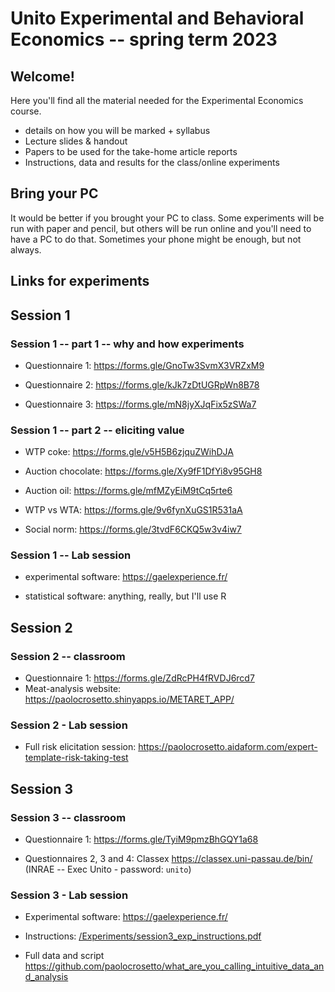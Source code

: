 # Unito Experimental and Behavioral Economics -- spring term 2023

## Welcome!

Here you'll find all the material needed for the Experimental Economics course.

-   details on how you will be marked + syllabus
-   Lecture slides & handout
-   Papers to be used for the take-home article reports
-   Instructions, data and results for the class/online experiments

## Bring your PC

It would be better if you brought your PC to class. Some experiments will be run with paper and pencil, but others will be run online and you'll need to have a PC to do that. Sometimes your phone might be enough, but not always.

## Links for experiments

## Session 1

### Session 1 -- part 1 -- why and how experiments

-   Questionnaire 1: <https://forms.gle/GnoTw3SvmX3VRZxM9>

-   Questionnaire 2: <https://forms.gle/kJk7zDtUGRpWn8B78>

-   Questionnaire 3: <https://forms.gle/mN8jyXJqFix5zSWa7>

### Session 1 -- part 2 -- eliciting value

-   WTP coke: <https://forms.gle/v5H5B6zjquZWihDJA>

-   Auction chocolate: <https://forms.gle/Xy9fF1DfYi8v95GH8>

-   Auction oil: <https://forms.gle/mfMZyEiM9tCq5rte6>

-   WTP vs WTA: <https://forms.gle/9v6fynXuGS1R531aA>

-   Social norm: <https://forms.gle/3tvdF6CKQ5w3v4iw7>

### Session 1 -- Lab session

-   experimental software: <https://gaelexperience.fr/>

-   statistical software: anything, really, but I'll use R

## Session 2

### Session 2 -- classroom

-   Questionnaire 1: <https://forms.gle/ZdRcPH4fRVDJ6rcd7>
-   Meat-analysis website: <https://paolocrosetto.shinyapps.io/METARET_APP/>

### Session 2 - Lab session

-   Full risk elicitation session: <https://paolocrosetto.aidaform.com/expert-template-risk-taking-test>

## Session 3

### Session 3 -- classroom

-   Questionnaire 1: <https://forms.gle/TyiM9pmzBhGQY1a68>

-   Questionnaires 2, 3 and 4: Classex <https://classex.uni-passau.de/bin/> (INRAE -- Exec Unito - password: `unito`)

### Session 3 - Lab session

-   Experimental software: <https://gaelexperience.fr/>

-   Instructions: [/Experiments/session3_exp_instructions.pdf](/Experiments/session3_exp_instructions.pdf)

-   Full data and script <https://github.com/paolocrosetto/what_are_you_calling_intuitive_data_and_analysis>
